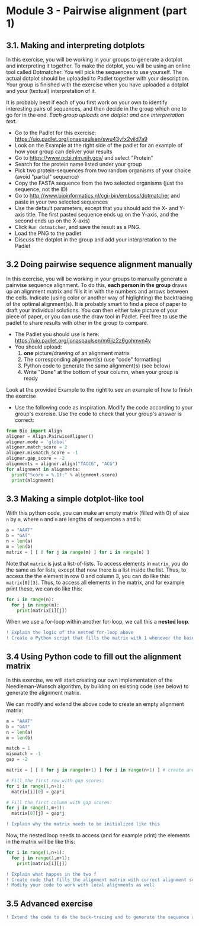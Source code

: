 # Module 3 - Pairwise alignment (part 1)
## 3.1. Making and interpreting dotplots
In this exercise, you will be working in your groups to generate a dotplot and interpreting it together. To make the dotplot, you will be using an online tool called Dotmatcher. You will pick the sequences to use yourself. The actual dotplot should be uploaded to Padlet together with your description. Your group is finished with the exercise when you have uploaded a dotplot and your (textual) interpretation of it. 

It is probably best if each of you first work on your own to identify interesting pairs of sequences, and then decide in the group which one to go for in the end. *Each group uploads one dotplot and one interpretation text.*

- Go to the Padlet for this exercise: https://uio.padlet.org/jonaspaulsen/swu43yfx2vild7a9
- Look on the Example at the right side of the padlet for an example of how your group can deliver your results
- Go to https://www.ncbi.nlm.nih.gov/ and select "Protein"
- Search for the protein name listed under your group
- Pick two protein-sequences from two random organisms of your choice (avoid "partial" sequence)
- Copy the FASTA sequence from the two selected organisms (just the sequence, not the ID)
- Go to http://www.bioinformatics.nl/cgi-bin/emboss/dotmatcher and paste in your two selected sequences
- Use the default parameters, except that you should  add the X- and Y-axis title. The first pasted sequence ends up on the Y-axis, and the second ends up on the X-axis)
- Click `Run dotmatcher`, and save the result as a PNG.
- Load the PNG to the padlet
- Discuss the dotplot in the group and add your interpretation to the Padlet

## 3.2 Doing pairwise sequence alignment manually
In this exercise, you will be working in your groups to manually generate a pairwise sequence alignment. To do this, **each person in the group** draws up an alignment matrix and fills it in with the numbers and arrows between the cells. Indicate (using color or another way of higlighting) the backtracing of the optimal alignment(s). It is probably smart to find a piece of paper to draft your individual solutions. You can then either take picture of your piece of paper, or you can use the draw tool in Padlet. Feel free to use the padlet to share results with other in the group to compare.
- The Padlet you should use is here: https://uio.padlet.org/jonaspaulsen/m6jjz2z6gohmvn4v
- You should upload:
  1. **one** picture/drawing of an alignment matrix 
  2. The corresponding alignment(s) (use "code" formatting)
  3. Python code to generate the same alignment(s) (see below)
  4. Write "Done" at the bottom of your column, when your group is ready

Look at the provided Example to the right to see an example of how to finish the exercise

- Use the following code as inspiration. Modify the code according to your group's exercise. Use the code to check that your group's answer is correct:
```python
from Bio import Align
aligner = Align.PairwiseAligner()
aligner.mode = 'global'
aligner.match_score = 2
aligner.mismatch_score = -1
aligner.gap_score = -2
alignments = aligner.align("TACCG", "ACG")
for alignment in alignments:
  print("Score = %.1f:" % alignment.score)
  print(alignment)
```

## 3.3 Making a simple dotplot-like tool
With this python code, you can make an empty matrix (filled with 0) of size `n` by `m`, where  `n` and `m` are lengths of sequences `a` and `b`:
```python
a = "AAAT"
b = "GAT"
n = len(a)
m = len(b)
matrix = [ [ 0 for j in range(m) ] for i in range(n) ]
```
Note that `matrix` is just a list-of-lists. To access elements in `matrix`, you do the same as for lists, except that now there is a list inside the list. Thus, to access the the element in row 0 and column 3, you can do like this: `matrix[0][3]`. Thus, to access all elements in the matrix, and for example print these, we can do like this:

```python
for i in range(n):
  for j in range(m):
    print(matrix[i][j])
```

When we use a for-loop within another for-loop, we call this a **nested loop**.

```diff
! Explain the logic of the nested for-loop above
! Create a Python script that fills the matrix with 1 whenever the bases match, and 0 otherwise
```

## 3.4 Using Python code to fill out the alignment matrix
In this exercise, we will start creating our own implementation of the Needleman-Wunsch algorithm, by building on existing code (see below) to generate the alignment matrix.

We can modify and extend the above code to create an empty alignment matrix:
```python
a = "AAAT"
b = "GAT"
n = len(a)
m = len(b)

match = 1
mismatch = -1
gap = -2

matrix = [ [ 0 for j in range(m+1) ] for i in range(n+1) ] # create and fill matrix with 0s

# Fill the first row with gap scores:
for i in range(1,n+1):
  matrix[i][0] = gap*i

# Fill the first column with gap scores:
for j in range(1,m+1):
  matrix[0][j] = gap*j
```

```diff
! Explain why the matrix needs to be initialized like this
```

Now, the nested loop needs to access (and for example print) the elements in the matrix will be like this:

```python
for i in range(1,n+1):
  for j in range(1,m+1):
    print(matrix[i][j])
```
```diff
! Explain what happes in the two f
! Create code that fills the alignment matrix with correct alignment scores.
! Modify your code to work with local alignments as well
```

## 3.5 Advanced exercise
```diff
! Extend the code to do the back-tracing and to generate the sequence alignments
```
